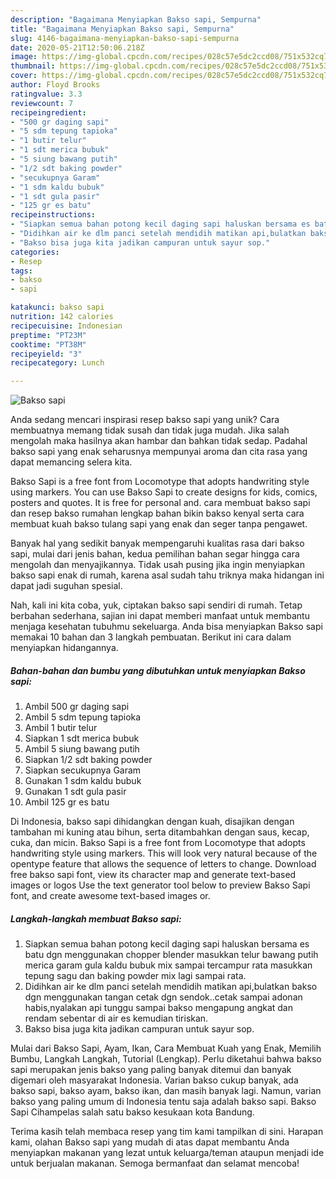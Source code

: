 ```yaml
---
description: "Bagaimana Menyiapkan Bakso sapi, Sempurna"
title: "Bagaimana Menyiapkan Bakso sapi, Sempurna"
slug: 4146-bagaimana-menyiapkan-bakso-sapi-sempurna
date: 2020-05-21T12:50:06.218Z
image: https://img-global.cpcdn.com/recipes/028c57e5dc2ccd08/751x532cq70/bakso-sapi-foto-resep-utama.jpg
thumbnail: https://img-global.cpcdn.com/recipes/028c57e5dc2ccd08/751x532cq70/bakso-sapi-foto-resep-utama.jpg
cover: https://img-global.cpcdn.com/recipes/028c57e5dc2ccd08/751x532cq70/bakso-sapi-foto-resep-utama.jpg
author: Floyd Brooks
ratingvalue: 3.3
reviewcount: 7
recipeingredient:
- "500 gr daging sapi"
- "5 sdm tepung tapioka"
- "1 butir telur"
- "1 sdt merica bubuk"
- "5 siung bawang putih"
- "1/2 sdt baking powder"
- "secukupnya Garam"
- "1 sdm kaldu bubuk"
- "1 sdt gula pasir"
- "125 gr es batu"
recipeinstructions:
- "Siapkan semua bahan potong kecil daging sapi haluskan bersama es batu dgn menggunakan chopper blender masukkan telur bawang putih merica garam gula kaldu bubuk mix sampai tercampur rata masukkan tepung sagu dan baking powder mix lagi sampai rata."
- "Didihkan air ke dlm panci setelah mendidih matikan api,bulatkan bakso dgn menggunakan tangan cetak dgn sendok..cetak sampai adonan habis,nyalakan api tunggu sampai bakso mengapung angkat dan rendam sebentar di air es kemudian tiriskan."
- "Bakso bisa juga kita jadikan campuran untuk sayur sop."
categories:
- Resep
tags:
- bakso
- sapi

katakunci: bakso sapi 
nutrition: 142 calories
recipecuisine: Indonesian
preptime: "PT23M"
cooktime: "PT38M"
recipeyield: "3"
recipecategory: Lunch

---
```



![Bakso sapi](https://img-global.cpcdn.com/recipes/028c57e5dc2ccd08/751x532cq70/bakso-sapi-foto-resep-utama.jpg)

Anda sedang mencari inspirasi resep bakso sapi yang unik? Cara membuatnya memang tidak susah dan tidak juga mudah. Jika salah mengolah maka hasilnya akan hambar dan bahkan tidak sedap. Padahal bakso sapi yang enak seharusnya mempunyai aroma dan cita rasa yang dapat memancing selera kita.

Bakso Sapi is a free font from Locomotype that adopts handwriting style using markers. You can use Bakso Sapi to create designs for kids, comics, posters and quotes. It is free for personal and. cara membuat bakso sapi dan resep bakso rumahan lengkap bahan bikin bakso kenyal serta cara membuat kuah bakso tulang sapi yang enak dan seger tanpa pengawet.

Banyak hal yang sedikit banyak mempengaruhi kualitas rasa dari bakso sapi, mulai dari jenis bahan, kedua pemilihan bahan segar hingga cara mengolah dan menyajikannya. Tidak usah pusing jika ingin menyiapkan bakso sapi enak di rumah, karena asal sudah tahu triknya maka hidangan ini dapat jadi suguhan spesial.


Nah, kali ini kita coba, yuk, ciptakan bakso sapi sendiri di rumah. Tetap berbahan sederhana, sajian ini dapat memberi manfaat untuk membantu menjaga kesehatan tubuhmu sekeluarga. Anda bisa menyiapkan Bakso sapi memakai 10 bahan dan 3 langkah pembuatan. Berikut ini cara dalam menyiapkan hidangannya.

<!--inarticleads1-->

##### Bahan-bahan dan bumbu yang dibutuhkan untuk menyiapkan Bakso sapi:

1. Ambil 500 gr daging sapi
1. Ambil 5 sdm tepung tapioka
1. Ambil 1 butir telur
1. Siapkan 1 sdt merica bubuk
1. Ambil 5 siung bawang putih
1. Siapkan 1/2 sdt baking powder
1. Siapkan secukupnya Garam
1. Gunakan 1 sdm kaldu bubuk
1. Gunakan 1 sdt gula pasir
1. Ambil 125 gr es batu


Di Indonesia, bakso sapi dihidangkan dengan kuah, disajikan dengan tambahan mi kuning atau bihun, serta ditambahkan dengan saus, kecap, cuka, dan micin. Bakso Sapi is a free font from Locomotype that adopts handwriting style using markers. This will look very natural because of the opentype feature that allows the sequence of letters to change. Download free bakso sapi font, view its character map and generate text-based images or logos Use the text generator tool below to preview Bakso Sapi font, and create awesome text-based images or. 

<!--inarticleads2-->

##### Langkah-langkah membuat Bakso sapi:

1. Siapkan semua bahan potong kecil daging sapi haluskan bersama es batu dgn menggunakan chopper blender masukkan telur bawang putih merica garam gula kaldu bubuk mix sampai tercampur rata masukkan tepung sagu dan baking powder mix lagi sampai rata.
1. Didihkan air ke dlm panci setelah mendidih matikan api,bulatkan bakso dgn menggunakan tangan cetak dgn sendok..cetak sampai adonan habis,nyalakan api tunggu sampai bakso mengapung angkat dan rendam sebentar di air es kemudian tiriskan.
1. Bakso bisa juga kita jadikan campuran untuk sayur sop.


Mulai dari Bakso Sapi, Ayam, Ikan, Cara Membuat Kuah yang Enak, Memilih Bumbu, Langkah Langkah, Tutorial (Lengkap). Perlu diketahui bahwa bakso sapi merupakan jenis bakso yang paling banyak ditemui dan banyak digemari oleh masyarakat Indonesia. Varian bakso cukup banyak, ada bakso sapi, bakso ayam, bakso ikan, dan masih banyak lagi. Namun, varian bakso yang paling umum di Indonesia tentu saja adalah bakso sapi. Bakso Sapi Cihampelas salah satu bakso kesukaan kota Bandung. 

Terima kasih telah membaca resep yang tim kami tampilkan di sini. Harapan kami, olahan Bakso sapi yang mudah di atas dapat membantu Anda menyiapkan makanan yang lezat untuk keluarga/teman ataupun menjadi ide untuk berjualan makanan. Semoga bermanfaat dan selamat mencoba!
